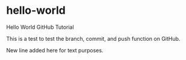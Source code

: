 # hello-world
Hello World GitHub Tutorial

This is a test to test the branch, commit, and push function on GitHub.

New line added here for text purposes.
